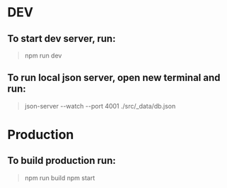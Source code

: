 # DEV
## To start dev server, run:
> npm run dev
## To run local json server, open new terminal and run:
> json-server --watch --port 4001 ./src/_data/db.json

# Production
## To build production run:
> npm run build
> npm start
